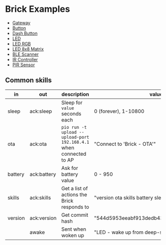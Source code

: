 # Brick Examples

- [Gateway](gateway)
- [Button](button)
- [Dash Button](button-dash)
- [LED](led)
- [LED RGB](led-rgb)
- [LED 8x8 Matrix](led-matrix)
- [BLE Scanner](ble)
- [IR Controller](ir)
- [PIR Sensor](pir)

## Common skills

| in      | out         | description                                                        | values                                     |
|---------|-------------|--------------------------------------------------------------------|--------------------------------------------|
| sleep   | ack:sleep   | Sleep for  `value` seconds each                                    | 0 (forever), 1-10800                       |
| ota     | ack:ota     | `pio run -t upload --upload-port 192.168.4.1` when connected to AP | "Connect to 'Brick - OTA'"                 |
| battery | ack:battery | Ask for battery value                                              | 0 - 950                                    |
| skills  | ack:skills  | Get a list of actions the Brick responds to                        | "version ota skills battery sleep"         |
| version | ack:version | Get commit hash                                                    | "544d5953eeabf913dedb432103b736b9837cf71b" |
|         | awake       | Sent when woken up                                                 | "LED - wake up from deep-sleep" etc        |
